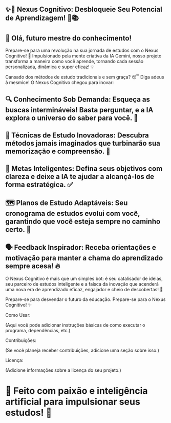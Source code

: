 ## ✨🧠 Nexus Cognitivo: Desbloqueie Seu Potencial de Aprendizagem! 🚀📚

## 👋 Olá, futuro mestre do conhecimento!

Prepare-se para uma revolução na sua jornada de estudos com o Nexus Cognitivo! 🌟 Impulsionado pela mente criativa da IA Gemini, nosso projeto transforma a maneira como você aprende, tornando cada sessão personalizada, dinâmica e super eficaz! 💡

Cansado dos métodos de estudo tradicionais e sem graça? 😴 Diga adeus à mesmice! O Nexus Cognitivo chegou para inovar:
 
## 🔍 Conhecimento Sob Demanda: Esqueça as buscas intermináveis! Basta perguntar, e a IA explora o universo do saber para você. 🌌
## 🤯 Técnicas de Estudo Inovadoras: Descubra métodos jamais imaginados que turbinarão sua memorização e compreensão. 🚀
## 🎯 Metas Inteligentes: Defina seus objetivos com clareza e deixe a IA te ajudar a alcançá-los de forma estratégica. ✅
## 🗺️ Planos de Estudo Adaptáveis: Seu cronograma de estudos evolui com você, garantindo que você esteja sempre no caminho certo. 🔄
## 🗣️ Feedback Inspirador: Receba orientações e motivação para manter a chama do aprendizado sempre acesa! 🔥
O Nexus Cognitivo é mais que um simples bot: é seu catalisador de ideias, seu parceiro de estudos inteligente e a faísca da inovação que acenderá uma nova era de aprendizado eficaz, engajador e cheio de descobertas! 🤩

Prepare-se para desvendar o futuro da educação. Prepare-se para o Nexus Cognitivo! ✨

Como Usar:

(Aqui você pode adicionar instruções básicas de como executar o programa, dependências, etc.)

Contribuições:

(Se você planeja receber contribuições, adicione uma seção sobre isso.)

Licença:

(Adicione informações sobre a licença do seu projeto.)

# 💖 Feito com paixão e inteligência artificial para impulsionar seus estudos! 🚀
